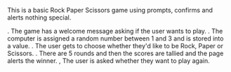 This is a basic Rock Paper Scissors game using prompts, confirms and alerts nothing special.

. The game has a welcome message asking if the user wants to play.
. The computer is assigned a random number between 1 and 3 and is stored into a value.
. The user gets to choose whether they'd like to be Rock, Paper or Scissors.
. There are 5 rounds and then the scores are tallied and the page alerts the winner.
, The user is asked whether they want to play again.